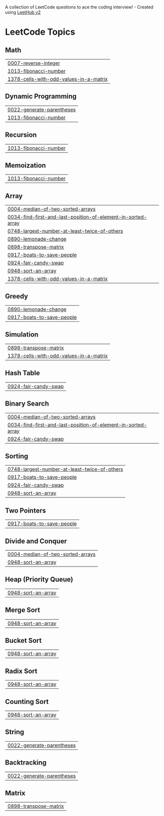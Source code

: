 A collection of LeetCode questions to ace the coding interview! - Created using [LeetHub v2](https://github.com/arunbhardwaj/LeetHub-2.0)
<!---LeetCode Topics Start-->
# LeetCode Topics
## Math
|  |
| ------- |
| [0007-reverse-integer](https://github.com/Saieshwari715/october/tree/master/0007-reverse-integer) |
| [1013-fibonacci-number](https://github.com/Saieshwari715/october/tree/master/1013-fibonacci-number) |
| [1378-cells-with-odd-values-in-a-matrix](https://github.com/Saieshwari715/october/tree/master/1378-cells-with-odd-values-in-a-matrix) |
## Dynamic Programming
|  |
| ------- |
| [0022-generate-parentheses](https://github.com/Saieshwari715/october/tree/master/0022-generate-parentheses) |
| [1013-fibonacci-number](https://github.com/Saieshwari715/october/tree/master/1013-fibonacci-number) |
## Recursion
|  |
| ------- |
| [1013-fibonacci-number](https://github.com/Saieshwari715/october/tree/master/1013-fibonacci-number) |
## Memoization
|  |
| ------- |
| [1013-fibonacci-number](https://github.com/Saieshwari715/october/tree/master/1013-fibonacci-number) |
## Array
|  |
| ------- |
| [0004-median-of-two-sorted-arrays](https://github.com/Saieshwari715/october/tree/master/0004-median-of-two-sorted-arrays) |
| [0034-find-first-and-last-position-of-element-in-sorted-array](https://github.com/Saieshwari715/october/tree/master/0034-find-first-and-last-position-of-element-in-sorted-array) |
| [0748-largest-number-at-least-twice-of-others](https://github.com/Saieshwari715/october/tree/master/0748-largest-number-at-least-twice-of-others) |
| [0890-lemonade-change](https://github.com/Saieshwari715/october/tree/master/0890-lemonade-change) |
| [0898-transpose-matrix](https://github.com/Saieshwari715/october/tree/master/0898-transpose-matrix) |
| [0917-boats-to-save-people](https://github.com/Saieshwari715/october/tree/master/0917-boats-to-save-people) |
| [0924-fair-candy-swap](https://github.com/Saieshwari715/october/tree/master/0924-fair-candy-swap) |
| [0948-sort-an-array](https://github.com/Saieshwari715/october/tree/master/0948-sort-an-array) |
| [1378-cells-with-odd-values-in-a-matrix](https://github.com/Saieshwari715/october/tree/master/1378-cells-with-odd-values-in-a-matrix) |
## Greedy
|  |
| ------- |
| [0890-lemonade-change](https://github.com/Saieshwari715/october/tree/master/0890-lemonade-change) |
| [0917-boats-to-save-people](https://github.com/Saieshwari715/october/tree/master/0917-boats-to-save-people) |
## Simulation
|  |
| ------- |
| [0898-transpose-matrix](https://github.com/Saieshwari715/october/tree/master/0898-transpose-matrix) |
| [1378-cells-with-odd-values-in-a-matrix](https://github.com/Saieshwari715/october/tree/master/1378-cells-with-odd-values-in-a-matrix) |
## Hash Table
|  |
| ------- |
| [0924-fair-candy-swap](https://github.com/Saieshwari715/october/tree/master/0924-fair-candy-swap) |
## Binary Search
|  |
| ------- |
| [0004-median-of-two-sorted-arrays](https://github.com/Saieshwari715/october/tree/master/0004-median-of-two-sorted-arrays) |
| [0034-find-first-and-last-position-of-element-in-sorted-array](https://github.com/Saieshwari715/october/tree/master/0034-find-first-and-last-position-of-element-in-sorted-array) |
| [0924-fair-candy-swap](https://github.com/Saieshwari715/october/tree/master/0924-fair-candy-swap) |
## Sorting
|  |
| ------- |
| [0748-largest-number-at-least-twice-of-others](https://github.com/Saieshwari715/october/tree/master/0748-largest-number-at-least-twice-of-others) |
| [0917-boats-to-save-people](https://github.com/Saieshwari715/october/tree/master/0917-boats-to-save-people) |
| [0924-fair-candy-swap](https://github.com/Saieshwari715/october/tree/master/0924-fair-candy-swap) |
| [0948-sort-an-array](https://github.com/Saieshwari715/october/tree/master/0948-sort-an-array) |
## Two Pointers
|  |
| ------- |
| [0917-boats-to-save-people](https://github.com/Saieshwari715/october/tree/master/0917-boats-to-save-people) |
## Divide and Conquer
|  |
| ------- |
| [0004-median-of-two-sorted-arrays](https://github.com/Saieshwari715/october/tree/master/0004-median-of-two-sorted-arrays) |
| [0948-sort-an-array](https://github.com/Saieshwari715/october/tree/master/0948-sort-an-array) |
## Heap (Priority Queue)
|  |
| ------- |
| [0948-sort-an-array](https://github.com/Saieshwari715/october/tree/master/0948-sort-an-array) |
## Merge Sort
|  |
| ------- |
| [0948-sort-an-array](https://github.com/Saieshwari715/october/tree/master/0948-sort-an-array) |
## Bucket Sort
|  |
| ------- |
| [0948-sort-an-array](https://github.com/Saieshwari715/october/tree/master/0948-sort-an-array) |
## Radix Sort
|  |
| ------- |
| [0948-sort-an-array](https://github.com/Saieshwari715/october/tree/master/0948-sort-an-array) |
## Counting Sort
|  |
| ------- |
| [0948-sort-an-array](https://github.com/Saieshwari715/october/tree/master/0948-sort-an-array) |
## String
|  |
| ------- |
| [0022-generate-parentheses](https://github.com/Saieshwari715/october/tree/master/0022-generate-parentheses) |
## Backtracking
|  |
| ------- |
| [0022-generate-parentheses](https://github.com/Saieshwari715/october/tree/master/0022-generate-parentheses) |
## Matrix
|  |
| ------- |
| [0898-transpose-matrix](https://github.com/Saieshwari715/october/tree/master/0898-transpose-matrix) |
<!---LeetCode Topics End-->